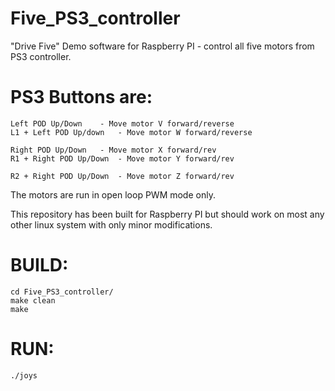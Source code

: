 # Five_PS3_controller
"Drive Five" Demo software for Raspberry PI - control all five motors from PS3 controller.

PS3 Buttons are:
================
	Left POD Up/Down 	- Move motor V forward/reverse
	L1 + Left POD Up/down	- Move motor W forward/reverse
	
	Right POD Up/Down	- Move motor X forward/rev
	R1 + Right POD Up/Down	- Move motor Y forward/rev

	R2 + Right POD Up/Down	- Move motor Z forward/rev

The motors are run in open loop PWM mode only.


This repository has been built for Raspberry PI but should work on most any other linux system 
with only minor modifications.


BUILD:
======
	cd Five_PS3_controller/
	make clean
	make

RUN:
====
	./joys

